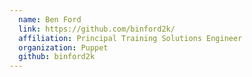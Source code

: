 ```yaml
---
  name: Ben Ford
  link: https://github.com/binford2k/
  affiliation: Principal Training Solutions Engineer
  organization: Puppet
  github: binford2k
---
```

